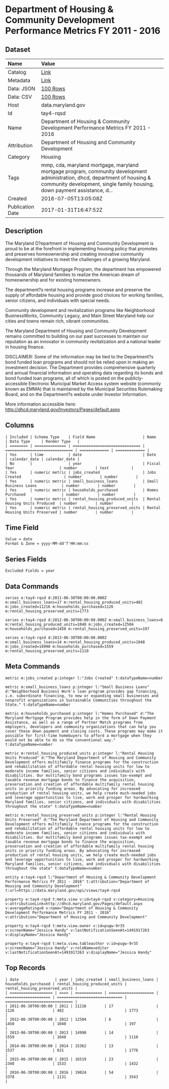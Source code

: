# Department of Housing & Community Development Performance Metrics FY 2011 - 2016

## Dataset

| Name | Value |
| :--- | :---- |
| Catalog | [Link](https://catalog.data.gov/dataset/department-of-housing-community-development-performance-metrics-fy-2011-2015) |
| Metadata | [Link](https://data.maryland.gov/api/views/tay4-rqsd) |
| Data: JSON | [100 Rows](https://data.maryland.gov/api/views/tay4-rqsd/rows.json?max_rows=100) |
| Data: CSV | [100 Rows](https://data.maryland.gov/api/views/tay4-rqsd/rows.csv?max_rows=100) |
| Host | data.maryland.gov |
| Id | tay4-rqsd |
| Name | Department of Housing & Community Development Performance Metrics FY 2011 - 2016 |
| Attribution | Department of Housing and Community Development |
| Category | Housing |
| Tags | mmp, cda, maryland mortgage, maryland mortgage program, community development administration, dhcd, department of housing & community development, single family housing, down payment assistance, d... |
| Created | 2016-07-05T13:05:08Z |
| Publication Date | 2017-01-31T16:47:52Z |

## Description

The Maryland D?epartment of Housing and Community Development is proud to be at the forefront in implementing housing policy that promotes and preserves homeownership and creating innovative community development initiatives to meet the challenges of a growing Maryland.

Through the Maryland Mortgage Program, the department has empowered thousands of Maryland families to realize the American dream of homeownership and for existing homeowners.

The department?s rental housing programs increase and preserve the supply of affordable housing and provide good choices for working families, senior citizens, and individuals with special needs.

Community development and revitalization programs like Neighborhood BusinessWorks, Community Legacy, and Main Street Maryland help our cities and towns remain rich, vibrant communities.

The Maryland Department of Housing and Community Development remains committed to building on our past successes to maintain our reputation as an innovator in community revitalization and a national leader in housing finance.

DISCLAIMER: Some of the information may be tied to the Department?s bond funded loan programs and should not be relied upon in making an investment decision. The Department provides comprehensive quarterly and annual financial information and operating data regarding its bonds and bond funded loan programs, all of which is posted on the publicly-accessible Electronic Municipal Market Access system website (commonly known as EMMA) that is maintained by the Municipal Securities Rulemaking Board, and on the Department?s website under Investor Information. 

More information accessible here: http://dhcd.maryland.gov/Investors/Pages/default.aspx

## Columns

```ls
| Included | Schema Type    | Field Name                     | Name                           | Data Type     | Render Type   |
| ======== | ============== | ============================== | ============================== | ============= | ============= |
| Yes      | time           | date                           | Date                           | calendar_date | calendar_date |
| No       |                | year                           | Fiscal Year                    | number        | text          |
| Yes      | numeric metric | jobs_created                   | Jobs Created                   | number        | number        |
| Yes      | numeric metric | small_business_loans           | Small Business Loans           | number        | number        |
| Yes      | numeric metric | households_purchased           | Homes Purchased                | number        | number        |
| Yes      | numeric metric | rental_housing_produced_units  | Rental Housing Units Produced  | number        | number        |
| Yes      | numeric metric | rental_housing_preserved_units | Rental Housing Units Preserved | number        | number        |
```

## Time Field

```ls
Value = date
Format & Zone = yyyy-MM-dd'T'HH:mm:ss
```

## Series Fields

```ls
Excluded Fields = year
```

## Data Commands

```ls
series e:tay4-rqsd d:2011-06-30T00:00:00.000Z m:small_business_loans=17 m:rental_housing_produced_units=482 m:jobs_created=11216 m:households_purchased=1126 m:rental_housing_preserved_units=1773

series e:tay4-rqsd d:2012-06-30T00:00:00.000Z m:small_business_loans=6 m:rental_housing_produced_units=1040 m:jobs_created=12504 m:households_purchased=1450 m:rental_housing_preserved_units=197

series e:tay4-rqsd d:2013-06-30T00:00:00.000Z m:small_business_loans=14 m:rental_housing_produced_units=1048 m:jobs_created=14990 m:households_purchased=1559 m:rental_housing_preserved_units=1110
```

## Meta Commands

```ls
metric m:jobs_created p:integer l:"Jobs Created" t:dataTypeName=number

metric m:small_business_loans p:integer l:"Small Business Loans" d:"Neighborhood Business Work's loan program provides gap financing, i.e. subordinate financing, to new or expanding small businesses and nonprofit organizations in Sustainable Communities throughout the State." t:dataTypeName=number

metric m:households_purchased p:integer l:"Homes Purchased" d:"The Maryland Mortgage Program provides help in the form of Down Payment Assistance, as well as a range of Partner Match programs from employers, developers and community organizations that can help you cover these down payment and closing costs. These programs may make it possible for first-time homebuyers to afford a mortgage when they would not be able to do so the conventional way." t:dataTypeName=number

metric m:rental_housing_produced_units p:integer l:"Rental Housing Units Produced" d:"The Maryland Department of Housing and Community Development offers multifamily finance programs for the construction and rehabilitation of affordable rental housing units for low to moderate income families, senior citizens and individuals with disabilities. Our multifamily bond programs issues tax-exempt and taxable revenue mortgage bonds to finance the acquisition, preservation and creation of affordable multifamily rental housing units in priority funding areas. By advocating for increased production of rental housing units, we help create much-needed jobs and leverage opportunities to live, work and prosper for hardworking Maryland families, senior citizens, and individuals with disabilities throughout the state" t:dataTypeName=number

metric m:rental_housing_preserved_units p:integer l:"Rental Housing Units Preserved" d:"The Maryland Department of Housing and Community Development offers multifamily finance programs for the construction and rehabilitation of affordable rental housing units for low to moderate income families, senior citizens and individuals with disabilities. Our multifamily bond programs issues tax-exempt and taxable revenue mortgage bonds to finance the acquisition, preservation and creation of affordable multifamily rental housing units in priority funding areas. By advocating for increased production of rental housing units, we help create much-needed jobs and leverage opportunities to live, work and prosper for hardworking Maryland families, senior citizens, and individuals with disabilities throughout the state" t:dataTypeName=number

entity e:tay4-rqsd l:"Department of Housing & Community Development Performance Metrics FY 2011 - 2016" t:attribution="Department of Housing and Community Development" t:url=https://data.maryland.gov/api/views/tay4-rqsd

property e:tay4-rqsd t:meta.view v:id=tay4-rqsd v:category=Housing v:attributionLink=http://dhcd.maryland.gov/Pages/default.aspx v:averageRating=0 v:name="Department of Housing & Community Development Performance Metrics FY 2011 - 2016" v:attribution="Department of Housing and Community Development"

property e:tay4-rqsd t:meta.view.owner v:id=pugw-9r35 v:screenName="Jessica Handy" v:lastNotificationSeenAt=1491917263 v:displayName="Jessica Handy"

property e:tay4-rqsd t:meta.view.tableauthor v:id=pugw-9r35 v:screenName="Jessica Handy" v:roleName=editor v:lastNotificationSeenAt=1491917263 v:displayName="Jessica Handy"
```

## Top Records

```ls
| date                | year | jobs_created | small_business_loans | households_purchased | rental_housing_produced_units | rental_housing_preserved_units | 
| =================== | ==== | ============ | ==================== | ==================== | ============================= | ============================== | 
| 2011-06-30T00:00:00 | 2011 | 11216        | 17                   | 1126                 | 482                           | 1773                           | 
| 2012-06-30T00:00:00 | 2012 | 12504        | 6                    | 1450                 | 1040                          | 197                            | 
| 2013-06-30T00:00:00 | 2013 | 14990        | 14                   | 1559                 | 1048                          | 1110                           | 
| 2014-06-30T00:00:00 | 2014 | 15362        | 13                   | 1537                 | 631                           | 1776                           | 
| 2015-06-30T00:00:00 | 2015 | 16519        | 23                   | 2348                 | 1533                          | 1432                           | 
| 2016-06-30T00:00:00 | 2016 | 19024        | 54                   | 3378                 | 1131                          | 3543                           | 
```